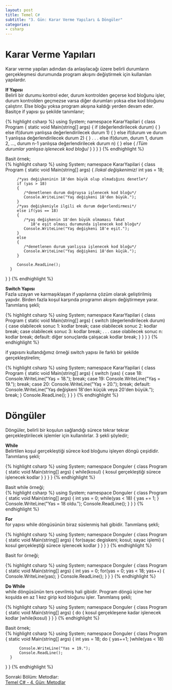 ```yaml
---
layout: post
title: Temel C#
subtitle: "3. Gün: Karar Verme Yapıları & Döngüler"
categories:
- csharp
---
```


# **Karar Verme Yapıları**  
Karar verme yapıları adından da anlaşılacağı üzere belirli durumların gerçekleşmesi durumunda program akışını değiştirmek için kullanılan yapılardır.  

**If Yapısı**  
Belirli bir durumu kontrol eder, durum kontrolden geçerse kod bloğunu işler, durum kontrolden geçmezse varsa diğer durumları yoksa else kod bloğunu çalıştırır. Else bloğu yoksa program akışına kaldığı yerden devam eder. Basitçe if yapısı şu şekilde tanımlanır;  

{% highlight csharp %}
using System;
namespace KararYapilari
{
   class Program
   {
      static void Main(string[] args)
      {
         if (değerlendirilecek durum)
         {
         }
         else if(durum yanlışsa değerlendirilecek durum 1)
         {
         }
         else if(durum ve durum 1 yanlışsa değerlendirilecek durum 2)
         {
         }
         .
         .
         .
         else if(durum, durum 1, durum 2, ..., durum n-1 yanlışsa değerlendirilecek durum n)
         {
         }
         else
         {
             /*Tüm durumlar yanlışsa işlenecek kod bloğu*/
         }
      }
   }
}
{% endhighlight %}  

Basit örnek;  
{% highlight csharp %}
using System;
namespace KararYapilari
{
   class Program
   {
      static void Main(string[] args)
      {
         /*lokal değişkenimiz*/
         int yas = 18;

         /*yas değişkeninin 18'den büyük olup olmadığını denetle*/
         if (yas > 18)
         {
            /*denetlenen durum doğruysa işlenecek kod bloğu*/
            Console.WriteLine("Yaş değişkeni 18'den büyük.");
         }
         /*yas değişkeniyle ilgili ek durum değerlendirmesi*/
         else if(yas == 18)
         {
            /*yaş değişkenin 18'den büyük olmaması fakat
               18'e eşit olması durumunda işlenecek kod bloğu*/
            Console.WriteLine("Yaş değişkeni 18'e eşit.");
         }
         else
         {
            /*denetlenen durum yanlışsa işlenecek kod bloğu*/
            Console.WriteLine("Yaş değişkeni 18'den küçük.");
         }

         Console.ReadLine();
      }
   }
}
{% endhighlight %}   

**Switch Yapısı**  
Fazla uzayan ve karmaşıklaşan if yapılarına çözüm olarak geliştirilmiş yapıdır. Birden fazla koşul karşında programın akışını değiştirmeye yarar. Tanımlanış şekli;  

{% highlight csharp %}
using System;
namespace KararYapilari
{
   class Program
   {
      static void Main(string[] args)
      {
         switch (degerlendirilecek durum)
         {
            case olabilecek sonuc 1:
               kodlar
               break;
            case olabilecek sonuc 2:
                kodlar
                break;
            case olabilecek sonuc 3:
                kodlar
                break;
            .
            .
            .
            case olabilecek sonuc n:
                kodlar
                break;
            default:
                diğer sonuçlarda çalışacak kodlar
                break;
         }
      }
   }
}
{% endhighlight %}  

if yapısını kullandığımız örneği switch yapısı ile farklı bir şekilde gerçekleştirelim;  

{% highlight csharp %}
using System;
namespace KararYapilari
{
   class Program
   {
      static void Main(string[] args)
      {
          switch (yas)
          {
              case 18:
                    Console.WriteLine("Yaş = 18.");
                    break;
              case 19:
                    Console.WriteLine("Yaş = 19.");
                    break;
              case 20:
                    Console.WriteLine("Yaş = 20.");
                    break;
              default:
                    Console.WriteLine("Yaş değişkeni 18'den küçük veya 20'den büyük.");
                    break;
          }
          Console.ReadLine();
      }
   }
}
{% endhighlight %}  

# **Döngüler**  
Döngüler, belirli bir koşulun sağlandığı sürece tekrar tekrar gerçekleştirilecek işlemler için kullanılırlar. 3 şekli şöyledir;  

**While**  
Belirtilen koşul gerçekleştiği sürece kod bloğunu işleyen döngü çeşididir. Tanımlanış şekli;  

{% highlight csharp %}
using System;
namespace Donguler
{
   class Program
   {
      static void Main(string[] args)
      {
          while(kosul)
          {
              kosul gerçekleştiği sürece işlenecek kodlar
          }
      }
   }
}
{% endhighlight %}  

Basit while örneği;  
{% highlight csharp %}
using System;
namespace Donguler
{
   class Program
   {
      static void Main(string[] args)
      {
          int yas = 0;
          while(yas < 18)
          {
              yas += 1;
          }
          Console.WriteLine("Yas = 18 oldu.");
          Console.ReadLine();
      }
   }
}
{% endhighlight %}

**For**  
for yapısı while döngüsünün biraz süslenmiş hali gibidir. Tanımlanış şekli;  

{% highlight csharp %}
using System;
namespace Donguler
{
   class Program
   {
      static void Main(string[] args)
      {
          for(sayac degiskeni; kosul; sayac işlemi)
          {
              kosul gerçekleştiği sürece işlenecek kodlar
          }
      }
   }
}
{% endhighlight %}  

Basit for örneği;  

{% highlight csharp %}
using System;
namespace Donguler
{
   class Program
   {
      static void Main(string[] args)
      {
          int yas = 0;
          for(yas = 0; yas < 18; yas++)
          {
             Console.WriteLine(yas);
          }
          Console.ReadLine();
      }
   }
}
{% endhighlight %}  

**Do While**  
while döngüsünün ters çevrilmiş hali gibidir. Program döngü içine her koşulda en az 1 kez girip kod bloğunu işler. Tanımlanış şekli;  

{% highlight csharp %}
using System;
namespace Donguler
{
   class Program
   {
      static void Main(string[] args)
      {
          do
          {
              kosul gerçekleşene kadar işlenecek kodlar
          }while(kosul)
      }
   }
}
{% endhighlight %}  

Basit örnek;  
{% highlight csharp %}
using System;
namespace Donguler
{
   class Program
   {
      static void Main(string[] args)
      {
          int yas = 18;
          do
          {
              yas+=1;
          }while(yas < 18)

          Console.WriteLine("Yas = 19.");
          Console.ReadLine();
      }
   }
}
{% endhighlight %}  

Sonraki Bölüm: Metodlar:  
[Temel C# - 4. Gün: Metodlar][1]  

[1]: /csharp/2015/10/20/temel-csharp-dorduncu-gun-metodlar.html
